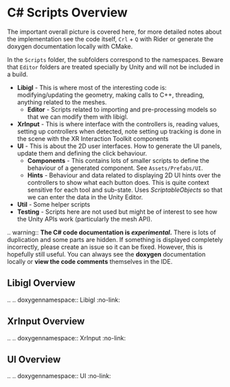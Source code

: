 # C# Scripts Overview

The important overall picture is covered here, for more detailed notes about the implementation see the code itself, `Crl` + `Q` with Rider or generate the doxygen documentation locally with CMake.

In the `Scripts` folder, the subfolders correspond to the namespaces. Beware that `Editor` folders are treated specially by Unity and will not be included in a build.

- **Libigl** - This is where most of the interesting code is: modifying/updating the geometry, making calls to C++, threading, anything related to the meshes. 
   - **Editor** - Scripts related to importing and pre-processing models so that we can modify them with libigl.
- **XrInput** - This is where interface with the controllers is, reading values, setting up controllers when detected, note setting up tracking is done in the scene with the XR Interaction Toolkit components
- **UI** - This is about the 2D user interfaces. How to generate the UI panels, update them and defining the click behaviour.
    - **Components** - This contains lots of smaller scripts to define the behaviour of a generated component. See `Assets/Prefabs/UI`.
    - **Hints** - Behaviour and data related to displaying 2D UI hints over the controllers to show what each button does. This is quite context sensitive for each tool and sub-state. 
    Uses *ScriptableObjects* so that we can enter the data in the Unity Editor.
- **Util** - Some helper scripts 
- **Testing** - Scripts here are not used but might be of interest to see how the Unity APIs work (particularly the mesh API).

.. warning::
   **The C# code documentation is *experimental*.** There is lots of duplication and some parts are hidden. If something is displayed completely incorrectly, please create an issue so it can be fixed. However, this is hopefully still useful.
   You can always see the **doxygen** documentation locally or **view the code comments** themselves in the IDE.

## Libigl Overview

.. .. doxygennamespace:: Libigl
   :no-link:

## XrInput Overview

.. .. doxygennamespace:: XrInput
   :no-link:

## UI Overview

.. .. doxygennamespace:: UI
   :no-link: